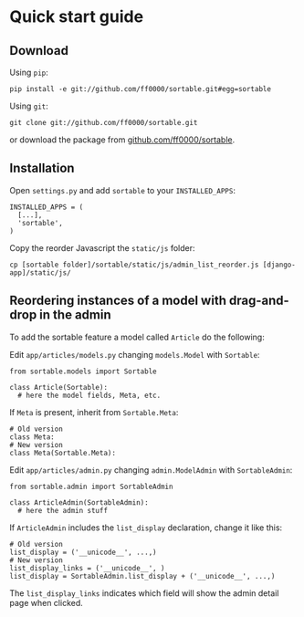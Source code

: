 # Quick start guide

## Download

Using `pip`:

    pip install -e git://github.com/ff0000/sortable.git#egg=sortable

Using `git`:

    git clone git://github.com/ff0000/sortable.git

or download the package from [github.com/ff0000/sortable](https://github.com/ff0000/sortable).

## Installation

Open `settings.py` and add `sortable` to your `INSTALLED_APPS`:

    INSTALLED_APPS = (
      [...],
      'sortable',
    )

Copy the reorder Javascript the `static/js` folder:

    cp [sortable folder]/sortable/static/js/admin_list_reorder.js [django-app]/static/js/

## Reordering instances of a model with drag-and-drop in the admin

To add the sortable feature a model called `Article` do the following:

Edit `app/articles/models.py` changing `models.Model` with `Sortable`:

    from sortable.models import Sortable

    class Article(Sortable):
      # here the model fields, Meta, etc.

If `Meta` is present, inherit from `Sortable.Meta`:

    # Old version
    class Meta:
    # New version
    class Meta(Sortable.Meta):

Edit `app/articles/admin.py` changing `admin.ModelAdmin` with `SortableAdmin`:

    from sortable.admin import SortableAdmin
    
    class ArticleAdmin(SortableAdmin):
      # here the admin stuff 

If `ArticleAdmin` includes the `list_display` declaration, change it like this:

    # Old version
    list_display = ('__unicode__', ...,)
    # New version
    list_display_links = ('__unicode__', )
    list_display = SortableAdmin.list_display + ('__unicode__', ...,)

The `list_display_links` indicates which field will show the admin detail page when clicked.
    